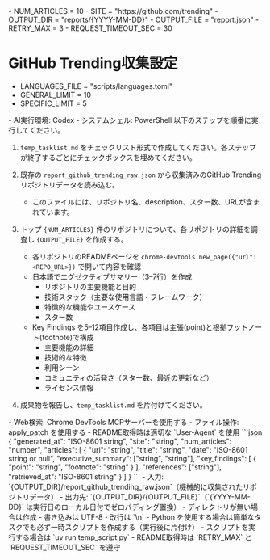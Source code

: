 <Variables>
- NUM_ARTICLES = 10
- SITE = "https://github.com/trending"
- OUTPUT_DIR = "reports/{YYYY-MM-DD}"
- OUTPUT_FILE = "report.json"
- RETRY_MAX = 3
- REQUEST_TIMEOUT_SEC = 30

# GitHub Trending収集設定
- LANGUAGES_FILE = "scripts/languages.toml"
- GENERAL_LIMIT = 10
- SPECIFIC_LIMIT = 5
</Variables>

<CurrentEnvironment>
- AI実行環境: Codex
- システムシェル: PowerShell
</CurrentEnvironment>

<Instructions>
以下のステップを順番に実行してください。

1. `temp_tasklist.md` をチェックリスト形式で作成してください。各ステップが終了するごとにチェックボックスを埋めてください。

2. 既存の `report_github_trending_raw.json` から収集済みのGitHub Trendingリポジトリデータを読み込む。
   - このファイルには、リポジトリ名、description、スター数、URLが含まれています。

3. トップ `{NUM_ARTICLES}` 件のリポジトリについて、各リポジトリの詳細を調査し `{OUTPUT_FILE}` を作成する。
   - 各リポジトリのREADMEページを `chrome-devtools.new_page({"url": <REPO_URL>})` で開いて内容を確認
   - 日本語でエグゼクティブサマリー（3–7行）を作成
     * リポジトリの主要機能と目的
     * 技術スタック（主要な使用言語・フレームワーク）
     * 特徴的な機能やユースケース
     * スター数
   - Key Findings を5–12項目作成し、各項目は主張(point)と根拠フットノート(footnote)で構成
     * 主要機能の詳細
     * 技術的な特徴
     * 利用シーン
     * コミュニティの活発さ（スター数、最近の更新など）
     * ライセンス情報

4. 成果物を報告し、`temp_tasklist.md` を片付けてください。
</Instructions>

<Constraints>
- Web検索: Chrome DevTools MCPサーバーを使用する
- ファイル操作: apply_patch を使用する
- README取得時は適切な `User-Agent` を使用
</Constraints>

<JSONSchema>
```json
{
  "generated_at": "ISO-8601 string",
  "site": "string",
  "num_articles": "number",
  "articles": [
    {
      "url": "string",
      "title": "string",
      "date": "ISO-8601 string or null",
      "executive_summary": ["string", "string"],
      "key_findings": [
        {
          "point": "string",
          "footnote": "string"
        }
      ],
      "references": ["string"],
      "retrieved_at": "ISO-8601 string"
    }
  ]
}
```
</JSONSchema>

<Filesystem>
- 入力: `{OUTPUT_DIR}/report_github_trending_raw.json`（機械的に収集されたリポジトリデータ）
- 出力先: `{OUTPUT_DIR}/{OUTPUT_FILE}`（`{YYYY-MM-DD}` は実行日のローカル日付でゼロパディング置換）
- ディレクトリが無い場合は作成
- 書き込みは UTF-8・改行は `\n`
</Filesystem>

<Runtime>
- Python を使用する場合は簡単なタスクでも必ず一時スクリプトを作成する（実行後に片付け）
- スクリプトを実行する場合は `uv run temp_script.py`
- README取得時は `RETRY_MAX` と `REQUEST_TIMEOUT_SEC` を遵守
</Runtime>

